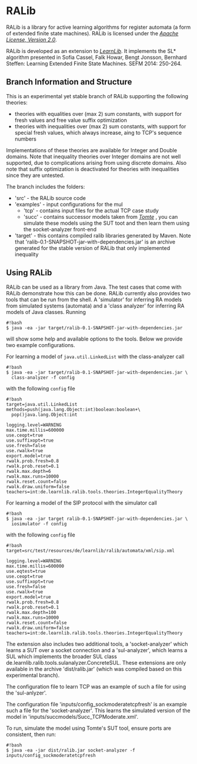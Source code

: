 RALib
=========================

RALib is a library for active learning algorithms for register automata
(a form of extended finite state machines). RALib is licensed under
the [*Apache License, Version 2.0*][4]. 

RALib is developed as an extension to [*LearnLib*][3]. It implements 
the SL* algorithm presented in 	Sofia Cassel, Falk Howar, Bengt Jonsson, 
Bernhard Steffen: Learning Extended Finite State Machines. SEFM 2014: 250-264.


Branch Information and Structure
-------------------------

This is an experimental yet stable branch of RALib supporting the following theories:
* theories with equalities over (max 2) sum constants, with support for fresh values and free value suffix optimization
* theories with inequalities over (max 2) sum constants, with support for special fresh values, which always increase, aing to TCP's sequence numbers

Implementations of these theories are available for Integer and Double domains. 
Note that inequality theories over Integer domains are not well supported, due to complications arising from using discrete domains.
Also note that suffix optimization is deactivated for theories with inequalities since they are untested.     

The branch includes the folders:

* 'src' - the RALib source code 
* 'examples' - input configurations for the mul 
    * 'tcp' - contains input files for the actual TCP case study
    * 'succ' - contains successor models taken from [*Tomte*][7] , you can simulate these models 
    using the SUT toot and then learn them using the socket-analyzer front-end
* 'target' - this contains compiled ralib libraries generated by Maven. Note that 
  'ralib-0.1-SNAPSHOT-jar-with-dependencies.jar' is an archive generated for the stable version of RALib that only implemented inequality


Using RALib
-------------------------

RALib can be used as a library from Java. The test cases that come with RALib
demonstrate how this can be done. RALib currently also provides two tools
that can be run from the shell. A 'simulator' for inferring RA models from 
simulated systems (automata) and a 'class analyzer' for inferring RA models
of Java classes. Running

```
#!bash
$ java -ea -jar target/ralib-0.1-SNAPSHOT-jar-with-dependencies.jar
```


will show some help and available options to the tools. Below we provide two
example configurations.

For learning a model of `java.util.LinkedList` with the class-analyzer call

```
#!bash
$ java -ea -jar target/ralib-0.1-SNAPSHOT-jar-with-dependencies.jar \
  class-analyzer -f config
```

with the following `config` file

```
#!bash
target=java.util.LinkedList
methods=push(java.lang.Object:int)boolean:boolean+\
  pop()java.lang.Object:int

logging.level=WARNING
max.time.millis=600000
use.ceopt=true
use.suffixopt=true
use.fresh=false
use.rwalk=true
export.model=true
rwalk.prob.fresh=0.8
rwalk.prob.reset=0.1
rwalk.max.depth=6
rwalk.max.runs=10000
rwalk.reset.count=false
rwalk.draw.uniform=false
teachers=int:de.learnlib.ralib.tools.theories.IntegerEqualityTheory
```

For learning a model of the SIP protocol with the simulator call

```
#!bash
$ java -ea -jar target ralib-0.1-SNAPSHOT-jar-with-dependencies.jar \
  iosimulator -f config
```

with the following `config` file

```
#!bash
target=src/test/resources/de/learnlib/ralib/automata/xml/sip.xml

logging.level=WARNING
max.time.millis=600000
use.eqtest=true
use.ceopt=true
use.suffixopt=true
use.fresh=false
use.rwalk=true
export.model=true
rwalk.prob.fresh=0.8
rwalk.prob.reset=0.1
rwalk.max.depth=100
rwalk.max.runs=10000
rwalk.reset.count=false
rwalk.draw.uniform=false
teachers=int:de.learnlib.ralib.tools.theories.IntegerEqualityTheory
```

The extension also includes two additional tools, a 'socket-analyzer' which learns
a SUT over a socket connection and a 'sul-analyzer', which learns a SUL which implements
the broader SUL class de.learnlib.ralib.tools.sulanalyzer.ConcreteSUL. These extensions 
are only available in the archive 'dist/ralib.jar' (which was compiled based on this experimental branch).

The configuration file to learn TCP was an example of such a file for using the 'sul-anlyzer'.

The configuration file 'inputs/config_sockmoderatetcpfresh' is an example such a file for the 'socket-analyzer'.
This learns the simulated version of the model in 'inputs/succmodels/Succ_TCPModerate.xml'. 

To run, simulate the model using Tomte's SUT tool, ensure ports are consistent, then run:

```
#!bash
$ java -ea -jar dist/ralib.jar socket-analyzer -f inputs/config_sockmoderatetcpfresh

```



[1]: https://bitbucket.org/psycopaths/jConstraints-z3
[2]: https://z3.codeplex.com
[3]: http://www.learnlib.de
[4]: http://www.apache.org/licenses/LICENSE-2.0
[5]: https://bitbucket.org/psycopaths/jConstraints
[6]: https://gitlab.science.ru.nl/pfiteraubrostean/tcp-learner/tree/cav-aec
[7]: http://tomte.cs.ru.nl/